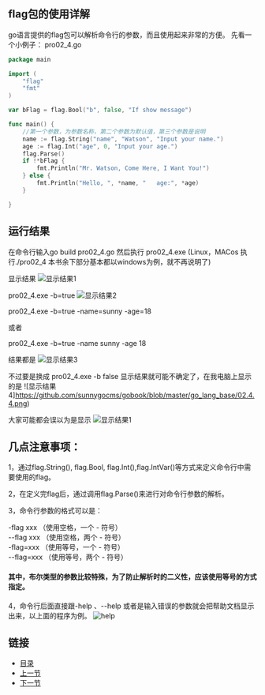 ## flag包的使用详解
go语言提供的flag包可以解析命令行的参数，而且使用起来非常的方便。
先看一个小例子：
pro02_4.go
```go
package main

import (
	"flag"
	"fmt"
)

var bFlag = flag.Bool("b", false, "If show message")

func main() {
	//第一个参数，为参数名称，第二个参数为默认值，第三个参数是说明
	name := flag.String("name", "Watson", "Input your name.")
	age := flag.Int("age", 0, "Input your age.")
	flag.Parse()
	if !*bFlag {
		fmt.Println("Mr. Watson, Come Here, I Want You!")
	} else {
		fmt.Println("Hello, ", *name, "   age:", *age)
	}

}

```
## 运行结果
在命令行输入go build pro02_4.go
然后执行 pro02_4.exe (Linux，MACos 执行./pro02_4 本书余下部分基本都以windows为例，就不再说明了)

显示结果
![显示结果1](https://github.com/sunnygocms/gobook/blob/master/go_lang_base/02.4.1.png)

pro02_4.exe -b=true
![显示结果2](https://github.com/sunnygocms/gobook/blob/master/go_lang_base/02.4.2.png)

pro02_4.exe -b=true -name=sunny -age=18

或者

pro02_4.exe -b=true -name sunny -age 18

结果都是
![显示结果3](https://github.com/sunnygocms/gobook/blob/master/go_lang_base/02.4.3.png)

不过要是换成 pro02_4.exe -b false
显示结果就可能不确定了，在我电脑上显示的是
![显示结果4]https://github.com/sunnygocms/gobook/blob/master/go_lang_base/02.4.4.png)

大家可能都会误以为是显示
![显示结果1](https://github.com/sunnygocms/gobook/blob/master/go_lang_base/02.4.1.png)


## 几点注意事项：
1，通过flag.String(), flag.Bool, flag.Int(),flag.IntVar()等方式来定义命令行中需要使用的flag。

2，在定义完flag后，通过调用flag.Parse()来进行对命令行参数的解析。

3，命令行参数的格式可以是：

-flag xxx （使用空格，一个 - 符号）<br />
--flag xxx （使用空格，两个 - 符号）<br />
-flag=xxx （使用等号，一个 - 符号）<br />
--flag=xxx （使用等号，两个 - 符号）<br />
#### 其中，布尔类型的参数比较特殊，为了防止解析时的二义性，应该使用等号的方式指定。
4，命令行后面直接跟-help 、--help 或者是输入错误的参数就会把帮助文档显示出来，以上面的程序为例。
![help](https://github.com/sunnygocms/gobook/blob/master/go_lang_base/02.4.help.png)

## 链接
- [目录](https://github.com/sunnygocms/gobook/blob/master/menu.md)
- [上一节](https://github.com/sunnygocms/gobook/blob/master/go_lang_base/02.3.md)
- [下一节](/02.5.md)